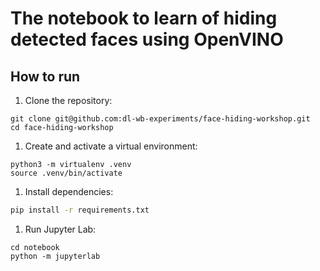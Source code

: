 # The notebook to learn of hiding detected faces using OpenVINO

## How to run

1. Clone the repository:
```shell
git clone git@github.com:dl-wb-experiments/face-hiding-workshop.git
cd face-hiding-workshop
```

1. Create and activate a virtual environment:
```shell
python3 -m virtualenv .venv
source .venv/bin/activate
```

1. Install dependencies:
```bash
pip install -r requirements.txt
```

1. Run Jupyter Lab:
```shell
cd notebook
python -m jupyterlab
```